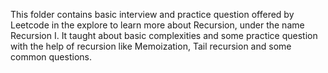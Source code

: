 This folder contains basic interview and practice question offered by Leetcode in the explore to learn more about Recursion, under the name Recursion I. It taught about basic complexities and some practice question with the help of recursion like Memoization, Tail recursion and some common questions.

